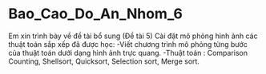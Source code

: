 # Bao_Cao_Do_An_Nhom_6
Em xin trình bày về đề tài bổ sung (Đề tài 5)  Cài đặt mô phỏng hình ảnh các thuật toán sắp xếp đã được học:  -Viết chương trình mô phỏng từng bước của thuật toán dưới dạng hình ảnh trực quang.  -Thuật toán : Comparison Counting, Shellsort, Quicksort, Selection sort, Merge sort.
